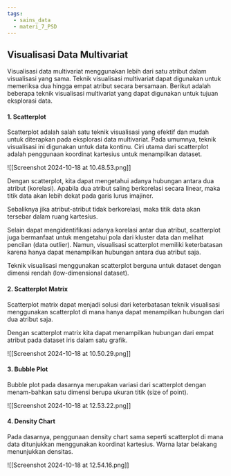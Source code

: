 ```yaml
---
tags:
  - sains_data
  - materi_7_PSD
---
```

## Visualisasi Data Multivariat

Visualisasi data multivariat menggunakan lebih dari satu atribut dalam visualisasi yang sama. Teknik visualisasi multivariat dapat digunakan untuk memeriksa dua hingga empat atribut secara bersamaan. Berikut adalah beberapa teknik visualisasi multivariat yang dapat digunakan untuk tujuan eksplorasi data.

#### 1. Scatterplot

Scatterplot adalah salah satu teknik visualisasi yang efektif dan mudah untuk diterapkan pada eksplorasi data multivariat. Pada umumnya, teknik visualisasi ini digunakan untuk data kontinu. Ciri utama dari scatterplot adalah penggunaan koordinat kartesius untuk menampilkan dataset.

![[Screenshot 2024-10-18 at 10.48.53.png]]

Dengan scatterplot, kita dapat mengetahui adanya hubungan antara dua atribut (korelasi). Apabila dua atribut saling berkorelasi secara linear, maka titik data akan lebih dekat pada garis lurus imajiner.

Sebaliknya jika atribut-atribut tidak berkorelasi, maka titik data akan tersebar dalam ruang kartesius.

Selain dapat mengidentifikasi adanya korelasi antar dua atribut, scatterplot juga bermanfaat untuk mengetahui pola dari kluster data dan melihat pencilan (data outlier). Namun, visualisasi scatterplot memiliki keterbatasan karena hanya dapat menampilkan hubungan antara dua atribut saja.

Teknik visualisasi menggunakan scatterplot berguna untuk dataset dengan dimensi rendah (low-dimensional dataset).

#### 2. Scatterplot Matrix

Scatterplot matrix dapat menjadi solusi dari keterbatasan teknik visualisasi menggunakan scatterplot di mana hanya dapat menampilkan hubungan dari dua atribut saja. 

Dengan scatterplot matrix kita dapat menampilkan hubungan dari empat atribut pada dataset iris dalam satu grafik.

![[Screenshot 2024-10-18 at 10.50.29.png]]


#### 3. Bubble Plot

Bubble plot pada dasarnya merupakan variasi dari scatterplot dengan menam-bahkan satu dimensi berupa ukuran titik (size of point).

![[Screenshot 2024-10-18 at 12.53.22.png]]

#### 4. Density Chart

Pada dasarnya, penggunaan density chart sama seperti scatterplot di mana data ditunjukkan menggunakan koordinat kartesius. Warna latar belakang menunjukkan densitas.

![[Screenshot 2024-10-18 at 12.54.16.png]]

